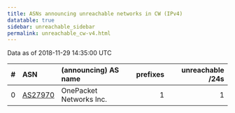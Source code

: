```yaml
---
title: ASNs announcing unreachable networks in CW (IPv4)
datatable: true
sidebar: unreachable_sidebar
permalink: unreachable_cw-v4.html
---
```


Data as of 2018-11-29 14:35:00 UTC


<div class="datatable-begin"></div>

|   # | ASN                                    | (announcing) AS name    |   prefixes |   unreachable /24s |
|----:|:---------------------------------------|:------------------------|-----------:|-------------------:|
|   0 | [AS27970](unreachable_AS27970-v4.html) | OnePacket Networks Inc. |          1 |                  1 |

<div class="datatable-end"></div>